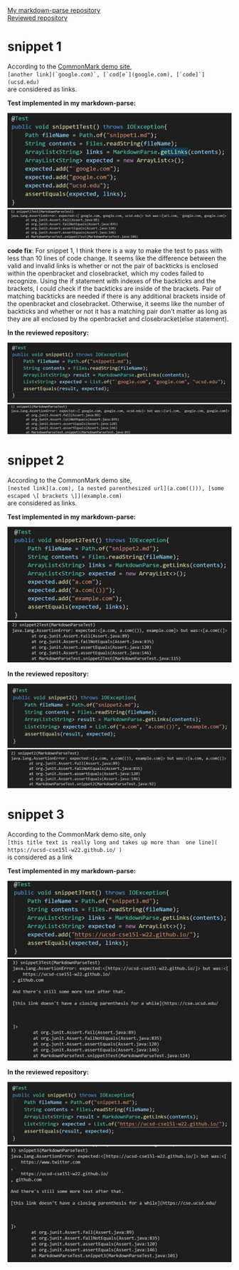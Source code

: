 [My markdown-parse repository](https://github.com/eunkjm/CSE15L-RoseateSpoonbill)
<br />[Reviewed repository](https://github.com/Shree-G/markdown-parse)

# snippet 1
According to the [CommonMark demo site](https://spec.commonmark.org/dingus/), 
<br />``[another link](`google.com)`, [`cod[e`](google.com), [`code]`](ucsd.edu)``
<br />are considered as links.

**Test implemented in my markdown-parse:**

![image](snippet1.jpg)
![image](failedsnippet1.jpg)

**code fix**:
For snippet 1, I think there is a way to make the test to pass with less than 10 lines of code change. It seems like the difference between the valid and invalid links is whether or not the pair of backticks is enclosed within the openbracket and closebracket, which my codes failed to recognize. Using the if statement with indexes of the backticks and the brackets, I could check if the backticks are inside of the brackets. Pair of matching backticks are needed if there is any additional brackets inside of the openbracket and closebracket. Otherwise, it seems like the number of backticks and whether or not it has a matching pair don't matter as long as they are all enclosed by the openbracket and closebracket(else statement).

**In the reviewed repository:**

![image](snippet1.1.jpg)
![image](snippet1failure.jpg)

# snippet 2
According to the CommonMark demo site,
<br />`[nested link](a.com), [a nested parenthesized url](a.com(())), [some escaped \[ brackets \]](example.com)`
<br />are considered as links.

**Test implemented in my markdown-parse:**

![image](snippet2.jpg)
![image](failedsnippet2.jpg)

**In the reviewed repository:**

![image](snippet2.1.jpg)
![image](snippet2failure.jpg)

# snippet 3
According to the CommonMark demo site, only
<br />`[this title text is really long and takes up more than 
one line](
    https://ucsd-cse15l-w22.github.io/
)`
<br />is considered as a link

**Test implemented in my markdown-parse:**

![image](snippet3.jpg)
![image](failedsnippet3.jpg)

**In the reviewed repository:**

![image](snippet3.1.jpg)
![image](snippet3failure.jpg)


